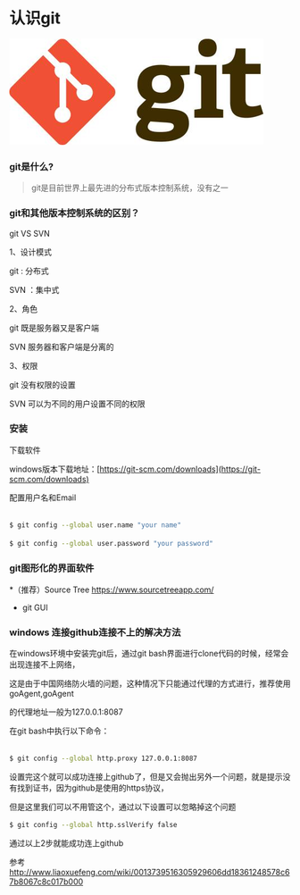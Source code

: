 # 认识git

![](./img/git.jpg)

### git是什么?

> git是目前世界上最先进的分布式版本控制系统，没有之一

### git和其他版本控制系统的区别？

git VS SVN

1、设计模式

git : 分布式

SVN ：集中式

2、角色

git 既是服务器又是客户端

SVN 服务器和客户端是分离的

3、权限

git 没有权限的设置

SVN 可以为不同的用户设置不同的权限

### 安装

下载软件

windows版本下载地址：[https://git-scm.com/downloads](https://git-scm.com/downloads)

配置用户名和Email

``` bash

$ git config --global user.name "your name"

$ git config --global user.password "your password"

```
### git图形化的界面软件

*（推荐）Source Tree <https://www.sourcetreeapp.com/>

* git GUI

### windows 连接github连接不上的解决方法 

在windows环境中安装完git后，通过git bash界面进行clone代码的时候，经常会出现连接不上网络，

这是由于中国网络防火墙的问题，这种情况下只能通过代理的方式进行，推荐使用goAgent,goAgent

的代理地址一般为127.0.0.1:8087

在git bash中执行以下命令：

``` bash

$ git config --global http.proxy 127.0.0.1:8087

```

设置完这个就可以成功连接上github了，但是又会抛出另外一个问题，就是提示没有找到证书，因为github是使用的https协议，

但是这里我们可以不用管这个，通过以下设置可以忽略掉这个问题

``` bash
$ git config --global http.sslVerify false

```

通过以上2步就能成功连上github

参考<http://www.liaoxuefeng.com/wiki/0013739516305929606dd18361248578c67b8067c8c017b000>

